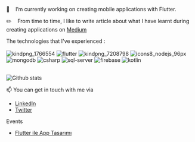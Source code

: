🔭 &nbsp;&nbsp; I’m currently working on creating mobile applications with Flutter. <br>

  ✏️ &nbsp;&nbsp; From time to time, I like to write article about what I have learnt during creating applications on <a href="https://kadir-bekar.medium.com/">Medium </a> </br>
 
The technologies that I've experienced  : <br><br>
![kindpng_1766554](https://user-images.githubusercontent.com/34074484/93015638-b148fd80-f5c3-11ea-8fd9-4c88050a14a3.png)
![flutter](https://user-images.githubusercontent.com/34074484/93015371-983f4d00-f5c1-11ea-87e5-e8a7282f8453.png)
![kindpng_7208798](https://user-images.githubusercontent.com/34074484/93015718-51068b80-f5c4-11ea-828a-d50ffcce9e41.png)
![icons8_nodejs_96px](https://user-images.githubusercontent.com/34074484/93015563-308a0180-f5c3-11ea-8696-b0b3d1342a56.png)
![mongodb](https://user-images.githubusercontent.com/34074484/93015372-983f4d00-f5c1-11ea-92df-73b3bfef91f7.png)
![csharp](https://user-images.githubusercontent.com/34074484/93015373-98d7e380-f5c1-11ea-8586-eb65b81e531d.png)
![sql-server](https://user-images.githubusercontent.com/34074484/93015862-8d86b700-f5c5-11ea-80e5-b33942e5d865.png)
![firebase](https://user-images.githubusercontent.com/34074484/93015370-97a6b680-f5c1-11ea-845b-c218b8f52707.png)
![kotlin](https://user-images.githubusercontent.com/34074484/93015376-99707a00-f5c1-11ea-915d-033657045f5b.png) <br><br>

![Github stats](https://github-readme-stats.vercel.app/api?username=kadirbekar&theme=tokyonight&show_icons=true&count_private=true)


 📫 You can get in touch with me via <br> 

- [LinkedIn](https://www.linkedin.com/in/kadirbekar)
- [Twitter](https://twitter.com/_kadirbekar)

Events <br>
- [Flutter ile App Tasarımı](https://www.youtube.com/watch?v=Fd06RWQIqZ4&t=7849s)
  
    
    

